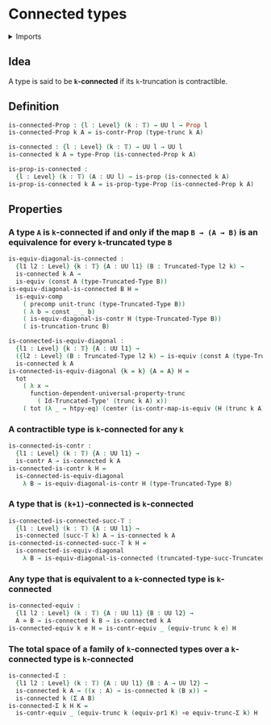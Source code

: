 # Connected types

<details><summary>Imports</summary>
```agda
module foundation.connected-types where
open import foundation.constant-maps
open import foundation.contractible-maps
open import foundation.contractible-types
open import foundation.dependent-pair-types
open import foundation.equivalences
open import foundation.functions
open import foundation.function-extensionality
open import foundation.functoriality-dependent-pair-types
open import foundation.functoriality-truncation
open import foundation.propositions
open import foundation.truncated-types
open import foundation.truncation-levels
open import foundation.truncations
open import foundation.type-arithmetic-dependent-pair-types
open import foundation.universe-levels
```
</details>

## Idea

A type is said to be **`k`-connected** if its `k`-truncation is contractible.

## Definition

```agda
is-connected-Prop : {l : Level} (k : 𝕋) → UU l → Prop l
is-connected-Prop k A = is-contr-Prop (type-trunc k A)

is-connected : {l : Level} (k : 𝕋) → UU l → UU l
is-connected k A = type-Prop (is-connected-Prop k A)

is-prop-is-connected :
  {l : Level} (k : 𝕋) (A : UU l) → is-prop (is-connected k A)
is-prop-is-connected k A = is-prop-type-Prop (is-connected-Prop k A)
```

## Properties

### A type `A` is `k`-connected if and only if the map `B → (A → B)` is an equivalence for every `k`-truncated type `B`

```agda
is-equiv-diagonal-is-connected :
  {l1 l2 : Level} {k : 𝕋} {A : UU l1} (B : Truncated-Type l2 k) →
  is-connected k A →
  is-equiv (const A (type-Truncated-Type B))
is-equiv-diagonal-is-connected B H =
  is-equiv-comp
    ( precomp unit-trunc (type-Truncated-Type B))
    ( λ b → const _ _ b)
    ( is-equiv-diagonal-is-contr H (type-Truncated-Type B))
    ( is-truncation-trunc B)

is-connected-is-equiv-diagonal :
  {l1 : Level} {k : 𝕋} {A : UU l1} →
  ({l2 : Level} (B : Truncated-Type l2 k) → is-equiv (const A (type-Truncated-Type B))) →
  is-connected k A
is-connected-is-equiv-diagonal {k = k} {A = A} H =
  tot
    ( λ x →
      function-dependent-universal-property-trunc
        ( Id-Truncated-Type' (trunc k A) x))
    ( tot (λ _ → htpy-eq) (center (is-contr-map-is-equiv (H (trunc k A)) unit-trunc)))
```

### A contractible type is `k`-connected for any `k`

```agda
is-connected-is-contr :
  {l1 : Level} (k : 𝕋) {A : UU l1} →
  is-contr A → is-connected k A
is-connected-is-contr k H =
  is-connected-is-equiv-diagonal
    λ B → is-equiv-diagonal-is-contr H (type-Truncated-Type B)
```

### A type that is `(k+1)`-connected is `k`-connected

```agda
is-connected-is-connected-succ-𝕋 :
  {l1 : Level} (k : 𝕋) {A : UU l1} →
  is-connected (succ-𝕋 k) A → is-connected k A
is-connected-is-connected-succ-𝕋 k H =
  is-connected-is-equiv-diagonal
    λ B → is-equiv-diagonal-is-connected (truncated-type-succ-Truncated-Type k B) H
```

### Any type that is equivalent to a `k`-connected type is `k`-connected

```agda
is-connected-equiv :
  {l1 l2 : Level} (k : 𝕋) {A : UU l1} {B : UU l2} →
  A ≃ B → is-connected k B → is-connected k A
is-connected-equiv k e H = is-contr-equiv _ (equiv-trunc k e) H
```

### The total space of a family of `k`-connected types over a `k`-connected type is `k`-connected

```agda
is-connected-Σ :
  {l1 l2 : Level} (k : 𝕋) {A : UU l1} {B : A → UU l2} →
  is-connected k A → ((x : A) → is-connected k (B x)) →
  is-connected k (Σ A B)
is-connected-Σ k H K =
  is-contr-equiv _ (equiv-trunc k (equiv-pr1 K) ∘e equiv-trunc-Σ k) H
```
